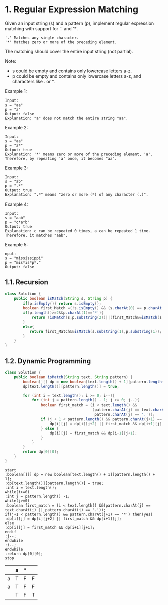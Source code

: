 # 1. Regular Expression Matching

Given an input string (s) and a pattern (p), implement regular expression matching with support for '.' and '*'.

```
'.' Matches any single character.
'*' Matches zero or more of the preceding element.
```
The matching should cover the entire input string (not partial).

Note:

* s could be empty and contains only lowercase letters a-z.
* p could be empty and contains only lowercase letters a-z, and characters like . or *.

Example 1:

```
Input:
s = "aa"
p = "a"
Output: false
Explanation: "a" does not match the entire string "aa".
```

Example 2:

```
Input:
s = "aa"
p = "a*"
Output: true
Explanation: '*' means zero or more of the preceding element, 'a'. Therefore, by repeating 'a' once, it becomes "aa".
```

Example 3:

```
Input:
s = "ab"
p = ".*"
Output: true
Explanation: ".*" means "zero or more (*) of any character (.)".
```

Example 4:

```
Input:
s = "aab"
p = "c*a*b"
Output: true
Explanation: c can be repeated 0 times, a can be repeated 1 time. Therefore, it matches "aab".
```

Example 5:

```
nput:
s = "mississippi"
p = "mis*is*p*."
Output: false
```

## 1.1. Recursion

```java
class Solution {
    public boolean isMatch(String s, String p) {
        if(p.isEmpty()) return s.isEmpty();
        boolean first_Match =(!s.isEmpty() && (s.charAt(0) == p.charAt(0) || p.charAt(0)=='.'));
        if(p.length()>=2&&p.charAt(1)=='*'){
            return (isMatch(s,p.substring(2))||(first_Match&&isMatch(s.substring(1),p)));
        }
        else{
           return first_Match&&isMatch(s.substring(1),p.substring(1));
        }
    }
}
```

## 1.2. Dynamic Programming

```java
class Solution {
    public boolean isMatch(String text, String pattern) {
        boolean[][] dp = new boolean[text.length() + 1][pattern.length() + 1];
        dp[text.length()][pattern.length()] = true;

        for (int i = text.length(); i >= 0; i--){
            for (int j = pattern.length() - 1; j >= 0; j--){
                boolean first_match = (i < text.length() &&
                                       (pattern.charAt(j) == text.charAt(i) ||
                                        pattern.charAt(j) == '.'));
                if (j + 1 < pattern.length() && pattern.charAt(j+1) == '*'){
                    dp[i][j] = dp[i][j+2] || first_match && dp[i+1][j];
                } else {
                    dp[i][j] = first_match && dp[i+1][j+1];
                }
            }
        }
        return dp[0][0];
    }
}
```

```puml
start
:boolean[][] dp = new boolean[text.length() + 1][pattern.length() + 1];
:dp[text.length()][pattern.length()] = true;
:int i = text.length();
while(i>=0)
:int j = pattern.length() -1;
while(j>=0)
:boolean first_match = (i < text.length() &&(pattern.charAt(j) == text.charAt(i) || pattern.charAt(j) == '.'));
if(j+1 < pattern.length() && pattern.charAt(j+1) == '*') then(yes)
:dp[i][j] = dp[i][j+2] || first_match && dp[i+1][j];
else
:dp[i][j] = first_match && dp[i+1][j+1];
endif
:j--;
endwhile
:i--;
endwhile
:return dp[0][0];
stop
```


|     |  a  |  *  |     |
| --- | --- | --- | --- |
| a   | T    | F   | F   |
| a   | T    | F   | F   |
|     | T    | F    | T    |